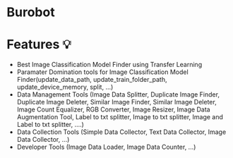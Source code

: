 # Burobot

# Features 💡
- Best Image Classification Model Finder using Transfer Learning
- Paramater Domination tools for Image Classification Model Finder(update_data_path, update_train_folder_path, update_device_memory, split, ...)
- Data Management Tools (Image Data Splitter, Duplicate Image Finder, Duplicate Image Deleter, Similar Image Finder, Similar Image Deleter, Image Count Equalizer, RGB Converter, Image Resizer, Image Data Augmentation Tool, Label to txt splitter, Image to txt splitter, Image and Label to txt splitter, ....)
- Data Collection Tools (Simple Data Collector, Text Data Collector, Image Data Collector, ...)
- Developer Tools (Image Data Loader, Image Data Counter, ...)
